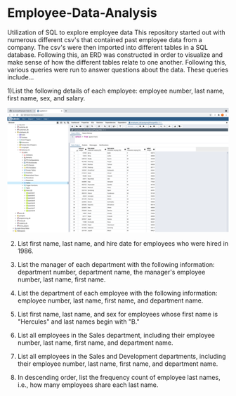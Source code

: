 # Employee-Data-Analysis
Utilization of SQL to explore employee data
This repository started out with numerous different csv's that contained past employee data from a company. The csv's were then imported into different tables in a SQL database. Following this, an ERD was constructed in order to visualize and make sense of how the different tables relate to one another. Following this, various queries were run to answer questions about the data. These queries include...

1)List the following details of each employee: employee number, last name, first name, sex, and salary.

![q1.png](EmployeeSQL/images/q1.png)

2) List first name, last name, and hire date for employees who were hired in 1986.

3) List the manager of each department with the following information: department number, department name, the manager's employee number, last name, first name.

4) List the department of each employee with the following information: employee number, last name, first name, and department name.

5) List first name, last name, and sex for employees whose first name is "Hercules" and last names begin with "B."

6) List all employees in the Sales department, including their employee number, last name, first name, and department name.

7) List all employees in the Sales and Development departments, including their employee number, last name, first name, and department name.

8) In descending order, list the frequency count of employee last names, i.e., how many employees share each last name.


